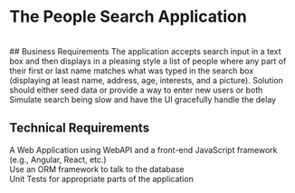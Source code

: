 # The People Search Application 
<br>
## Business Requirements 
The application accepts search input in a text box and then displays in a pleasing style a list of people where any part of their first or last name matches what was typed in the search box (displaying at least name, address, age, interests, and a picture).  
Solution should either seed data or provide a way to enter new users or both 
Simulate search being slow and have the UI gracefully handle the delay 
 
## Technical Requirements 
 
A Web Application using WebAPI and a front-end JavaScript framework (e.g., Angular, React, etc.)  <br>
Use an ORM framework to talk to the database <br>
Unit Tests for appropriate parts of the application 
